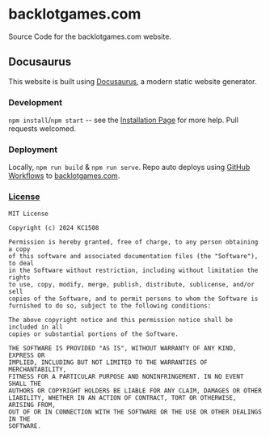 # backlotgames.com
Source Code for the backlotgames.com website. 

## Docusaurus
This website is built using [Docusaurus](https://docusaurus.io/), a modern static website generator.

### Development
`npm install`/`npm start` -- see the [Installation Page](https://docusaurus.io/docs/installation) for more help. Pull requests welcomed.

### Deployment
Locally, `npm run build` & `npm run serve`. Repo auto deploys using [GitHub Workflows](.github/workflows/deploy.yml) to [backlotgames.com](https://backlotgames.com/).

### [License](./LICENSE)
    MIT License
    
    Copyright (c) 2024 KC1508
    
    Permission is hereby granted, free of charge, to any person obtaining a copy
    of this software and associated documentation files (the "Software"), to deal
    in the Software without restriction, including without limitation the rights
    to use, copy, modify, merge, publish, distribute, sublicense, and/or sell
    copies of the Software, and to permit persons to whom the Software is
    furnished to do so, subject to the following conditions:
    
    The above copyright notice and this permission notice shall be included in all
    copies or substantial portions of the Software.
    
    THE SOFTWARE IS PROVIDED "AS IS", WITHOUT WARRANTY OF ANY KIND, EXPRESS OR
    IMPLIED, INCLUDING BUT NOT LIMITED TO THE WARRANTIES OF MERCHANTABILITY,
    FITNESS FOR A PARTICULAR PURPOSE AND NONINFRINGEMENT. IN NO EVENT SHALL THE
    AUTHORS OR COPYRIGHT HOLDERS BE LIABLE FOR ANY CLAIM, DAMAGES OR OTHER
    LIABILITY, WHETHER IN AN ACTION OF CONTRACT, TORT OR OTHERWISE, ARISING FROM,
    OUT OF OR IN CONNECTION WITH THE SOFTWARE OR THE USE OR OTHER DEALINGS IN THE
    SOFTWARE.
